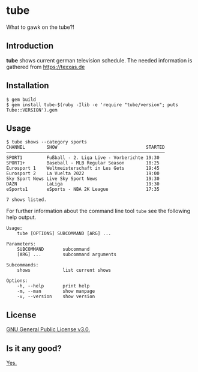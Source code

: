 # tube

What to gawk on the tube?!

## Introduction

**tube** shows current german television schedule. The needed information
is gathered from https://texxas.de

## Installation

    $ gem build
    $ gem install tube-$(ruby -Ilib -e 'require "tube/version"; puts Tube::VERSION').gem

## Usage

    $ tube shows --category sports
    CHANNEL        SHOW                                 STARTED
    ───────────────────────────────────────────────────────────
    SPORT1         Fußball - 2. Liga Live - Vorberichte 19:30
    SPORT1+        Baseball - MLB Regular Season        18:25
    Eurosport 1    Weltmeisterschaft in Les Gets        19:45
    Eurosport 2    La Vuelta 2022                       19:00
    Sky Sport News Live Sky Sport News                  19:30
    DAZN           LaLiga                               19:30
    eSports1       eSports - NBA 2K League              17:35

    7 shows listed.

For further information about the command line tool `tube` see the following
help output.

    Usage:
        tube [OPTIONS] SUBCOMMAND [ARG] ...

    Parameters:
        SUBCOMMAND       subcommand
        [ARG] ...        subcommand arguments

    Subcommands:
        shows            list current shows

    Options:
        -h, --help       print help
        -m, --man        show manpage
        -v, --version    show version

## License

[GNU General Public License v3.0.](https://www.gnu.org/licenses/gpl-3.0.en.html)

## Is it any good?

[Yes.](https://news.ycombinator.com/item?id=3067434)
